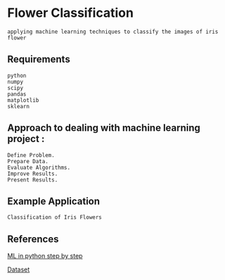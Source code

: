 # Flower Classification
    applying machine learning techniques to classify the images of iris flower


## Requirements
    python 
    numpy 
    scipy
    pandas 
    matplotlib
    sklearn
    
## Approach to dealing with machine learning project : 
	Define Problem.
	Prepare Data.
	Evaluate Algorithms.
	Improve Results.
	Present Results.

## Example Application 
    Classification of Iris Flowers
    





## References 
[ML in python step by step](https://machinelearningmastery.com/machine-learning-in-python-step-by-step/)

[Dataset](https://archive.ics.uci.edu/ml/machine-learning-databases/iris/)
   